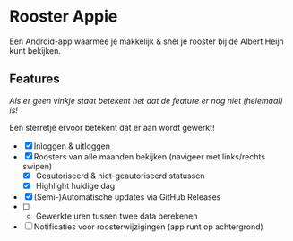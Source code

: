 # Rooster Appie

Een Android-app waarmee je makkelijk & snel je rooster bij de Albert Heijn kunt bekijken.

## Features

_Als er geen vinkje staat betekent het dat de feature er nog niet (helemaal) is!_

Een sterretje ervoor betekent dat er aan wordt gewerkt!

- [x] Inloggen & uitloggen
- [x] Roosters van alle maanden bekijken (navigeer met links/rechts swipen)
    - [x] Geautoriseerd & niet-geautoriseerd statussen
    - [x] Highlight huidige dag
- [x] (Semi-)Automatische updates via GitHub Releases
- [ ] * Gewerkte uren tussen twee data berekenen
- [ ] Notificaties voor roosterwijzigingen (app runt op achtergrond)
